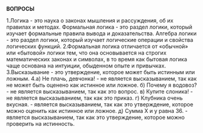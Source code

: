 **ВОПРОСЫ**

1.Логика - это наука о законах мышления и рассуждения, об их правилах и методах. Формальная логика - это раздел логики, который изучает формальные правила вывода и доказательства. Алгебра логики - это раздел логики, который изучает логические операции и свойства логических функций.
2.Формальная логика отличается от «обычной» или «бытовой» логики тем, что она основывается на строгих математических законах и символах, в то время как бытовая логика чаще основана на интуиции, обыденном опыте и привычках.
3.Высказывание - это утверждение, которое может быть истинным или ложным.
4.а) Не плачь, девчонка! - не является высказыванием, так как не может быть оценено как истинное или ложное. б) Почему я водовоз? - не является высказыванием, так как это вопрос. в) Купите слоника! - не является высказыванием, так как это приказ. г) Клубника очень вкусная. - является высказыванием, так как это утверждение, которое можно оценить как истинное или ложное. д) Сумма Х и у равна 36. - является высказыванием, так как это утверждение, которое можно проверить на истинность.